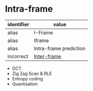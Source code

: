 # Intra-frame
| identifier | value
| --------- | -----
| alias     | I-Frame
| alias     | Iframe
| alias     | Intra-frame prediction
| incorrect | [Inter-frame](inter-frame.md)


* DCT
* Zig Zag Scan & RLE
* Entropy coding
* Quantisation
